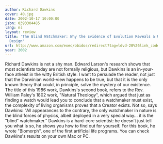 ```yaml
---
author: Richard Dawkins
cover: 40.jpg
date: 2002-10-17 10:00:00
isbn: 0393304485
lang: nl
layout: review
title: 'The Blind Watchmaker: Why the Evidence of Evolution Reveals a Universe Without
  Design'
url: http://www.amazon.com/exec/obidos/redirect?tag=ldvd-20%26link_code=xm2%26camp=2025%26creative=165953%26path=http://www.amazon.com/gp/redirect.html%253fASIN=0393304485%2526tag=ldvd-20%2526lcode=xm2%2526cID=2025%2526ccmID=165953%2526location=/o/ASIN/0393304485%25253FSubscriptionId=0VJDVJ14KM0P0VXDCQ82
year: 2002
---
```

Richard Dawkins is not a shy man. Edward Larson's research shows that most scientists today are not formally religious, but Dawkins is an in-your-face atheist in the witty British style:
 I want to persuade the reader, not just that the Darwinian world-view happens to be true, but that it is the only known theory that could, in principle, solve the mystery of our existence.
 The title of this 1986 work, Dawkins's second book, refers to the Rev.  William Paley's 1802 work, "Natural Theology", which argued that just as finding a watch would lead you to conclude that a watchmaker must exist, the complexity of living organisms proves that a Creator exists. Not so, says Dawkins: "All appearances to the contrary, the only watchmaker in nature is the blind forces of physics, albeit deployed in a very special way... it is the "blind" watchmaker."
 Dawkins is a hard-core scientist: he doesn't just tell you what is so, he shows you how to find out for yourself. For this book, he wrote "Biomorph", one of the first artificial life programs. You can check Dawkins's results on your own Mac or PC.
